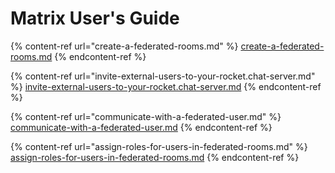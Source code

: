 # Matrix User's Guide

{% content-ref url="create-a-federated-rooms.md" %}
[create-a-federated-rooms.md](create-a-federated-rooms.md)
{% endcontent-ref %}

{% content-ref url="invite-external-users-to-your-rocket.chat-server.md" %}
[invite-external-users-to-your-rocket.chat-server.md](invite-external-users-to-your-rocket.chat-server.md)
{% endcontent-ref %}

{% content-ref url="communicate-with-a-federated-user.md" %}
[communicate-with-a-federated-user.md](communicate-with-a-federated-user.md)
{% endcontent-ref %}

{% content-ref url="assign-roles-for-users-in-federated-rooms.md" %}
[assign-roles-for-users-in-federated-rooms.md](assign-roles-for-users-in-federated-rooms.md)
{% endcontent-ref %}
